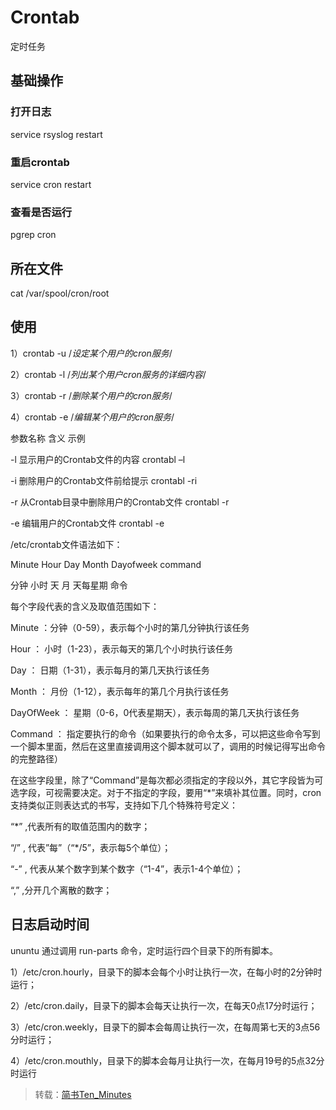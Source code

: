 # Crontab

定时任务

## 基础操作

### 打开日志

service rsyslog restart

### 重启crontab

service cron restart

### 查看是否运行

pgrep cron

## 所在文件

cat /var/spool/cron/root

## 使用

1）crontab -u /*设定某个用户的cron服务*/

2）crontab -l /*列出某个用户cron服务的详细内容*/

3）crontab -r /*删除某个用户的cron服务*/

4）crontab -e /*编辑某个用户的cron服务*/

参数名称 含义 示例

-l 显示用户的Crontab文件的内容 crontabl –l

-i 删除用户的Crontab文件前给提示 crontabl -ri

-r 从Crontab目录中删除用户的Crontab文件 crontabl -r

-e 编辑用户的Crontab文件 crontabl -e

/etc/crontab文件语法如下：

Minute Hour Day Month Dayofweek command

分钟 小时 天 月 天每星期 命令

每个字段代表的含义及取值范围如下：

Minute ：分钟（0-59），表示每个小时的第几分钟执行该任务

Hour ： 小时（1-23），表示每天的第几个小时执行该任务

Day ： 日期（1-31），表示每月的第几天执行该任务

Month ： 月份（1-12），表示每年的第几个月执行该任务

DayOfWeek ： 星期（0-6，0代表星期天），表示每周的第几天执行该任务

Command ： 指定要执行的命令（如果要执行的命令太多，可以把这些命令写到一个脚本里面，然后在这里直接调用这个脚本就可以了，调用的时候记得写出命令的完整路径）

在这些字段里，除了“Command”是每次都必须指定的字段以外，其它字段皆为可选字段，可视需要决定。对于不指定的字段，要用“*”来填补其位置。同时，cron支持类似正则表达式的书写，支持如下几个特殊符号定义：

“*” ,代表所有的取值范围内的数字；

“/” , 代表”每”（“*/5”，表示每5个单位）；

“-” , 代表从某个数字到某个数字（“1-4”，表示1-4个单位）；

“,” ,分开几个离散的数字；

## 日志启动时间

ununtu 通过调用 run-parts 命令，定时运行四个目录下的所有脚本。

1）/etc/cron.hourly，目录下的脚本会每个小时让执行一次，在每小时的2分钟时运行；

2）/etc/cron.daily，目录下的脚本会每天让执行一次，在每天0点17分时运行；

3）/etc/cron.weekly，目录下的脚本会每周让执行一次，在每周第七天的3点56分时运行；

4）/etc/cron.mouthly，目录下的脚本会每月让执行一次，在每月19号的5点32分时运行

> 转载：[简书Ten_Minutes](https://www.jianshu.com/p/d6d8d9f7f60c)

